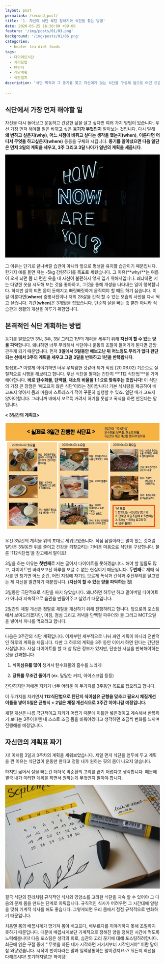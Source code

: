 ```yaml
---
layout: post
permalink: /second_post/
title: '1. 자신의 식단 루틴 정하기와 식단을 찾는 방법'
date: 2020-05-25 16:30:00 +09:00
feature: '/img/posts/01/03.png'
background: '/img/posts/01/06.png'
categories:
  - healer lea diet foods
tags:
  - 다이어트식단
  - 식이요법
  - 탄단지
  - 식단계획
  - 식단일지 
description: '식단 목적과 그 동기를 찾고 자신에게 맞는 식단을 구성해 앞으로 어떤 모습의 내가 되고 싶은지를 그립니다. 또한 균형잡힌 탄,탄,지 그리고 식이섬유 식단의 구성 비율에 대해 알아봅니다.'

---
```


## 식단에서 가장 먼저 해야할 일

 자신을 다시 돌아보고 운동하고 건강한 삶을 살고 싶다면 여러 가지 방법이 있습니다. 우선 가장 먼저 해야할 일은 바뀌고 싶은 **동기가 무엇인지** 알아보는 것입니다. 다시 말해 **왜 변하고 싶은지(why)**, **어느 시점에 바뀌고 싶다는 생각을 했는지(when)**, **이룬다면 어디서 무엇을 하고싶은지(where)** 등등을 구체화 시킵니다. **동기를 알아냈으면 다음 일단은 먼저 3일의 계획을 세우고, 3주 그리고 3달 나아가 일년의 계획을 세웁니다**. 

![?](/img/posts/01/16.jpg)

 그 이유는 단기로 끝나버릴 습관이 아니라 앞으로 평생을 유지할 습관이기 때문입니다. 한가지 예를 들면 저는 -5kg 감량하기를 목표로 세웠습니다. 그 이유(**why)**는 여름이 오게 되면 쫌 더 편한 옷을 내 자신이 불편하지 않게 입기 위해서입니다. 왜냐하면 저는 다양한 옷을 시도해 보는 것을 좋아하고, 그것을 통해 개성을 나타내는 일이 행복합니다. 하지만 살이 찌면 몸이 둔해지고 빠릿빠릿하게 움직여야 할 때도 하기 싫습니다. 이걸 이룬다면(**where**) 증명사진이나 저의 28살을 간직 할 수 있는 모습의 사진을 다시 찍고 싶습니다. 기간(**when**)은 3개월을 잡았습니다. 단순히 살을 빼는 것 뿐만 아니라 식습관과 생활의 개선을 이루기 위함입니다. 



## 본격적인 식단 계획하는 방법 

 동기를 알았으면 3일, 3주, 3달 그리고 1년의 계획을 세우기 위해 **자신이 할 수 있는 양을 파악**합니다. 왜냐하면 너무 무리해서 식단이나 운동의 조절이 들어가게 된다면 금방 관두게 되기 때문입니다. 먼저 **3일에서 5일동안 해보고난 뒤 어느정도 무리가 없다 판단되는 선에서 3주의 계획을 세우고 그걸 3달을 반복하고 1년을 반복합니다**.

참쉽죠~? 이렇게 이야기하면 너무 무책임한 것같아 제가 직접 (20.06.02) 기준으로 실질적으로 시행을 해보려고 합니다. 우선 식단을 짤때는  간단히 **'112 식단법'**을 기억해야합니다. **바로 탄수화물, 단백질, 채소의 비율을 1:1:2로 맞춰주는 것입니다!** 이 식단의 가장 큰 장점은 ‘배고프지 않은 식단’이라는 점이랍니다! 기본 식사량을 제공하여 배고프지 않아서 몸과 마음에 스트레스가 적어 꾸준히 실행할 수 있죠. 일단 배가 고프지 않아야합니다. 그러니까 배에서 꼬르륵 거려서 허기를 못참고 폭식을 하면 안된다는 말입니다. 

**< 3일간의 계획표>**

![식단표](/img/posts/01/15.png)

우선 3일간의 계획을 위의 표대로 세워보았습니다.  작심 삼일이라는 말이 있는 것처럼 일단은 3일동안 위를 줄이고 건강을 되찾으려는 가벼운 마음으로 식단을 구성합니다. 물론 '112식단법'을 참고해서 말이죠! 

 3일을 하는 이유는 **첫번째**로 저는 굶어서 다이어트를 못하겠습니다. 해야 할 일들도 많고, 다이어트만 바라보고선 하루를 보낼 수 없는 현실이기 때문입니다. **두번째**로 제때 식사를 안 챙기면 어느 순간, 어떤 지점에 자기도 모르게 폭식과 간식과 주전부리를 달고있는 제 자신을 발견하기 때문입니다. (**자신이 할 수 있는 양을 파악하는 것**) 

 3일동안 극단적으로 식단을 짜지 않았습니다. 왜냐하면 하루만 하고 말아버릴 다이어트가 아니라 지속적으로 습관을 만들어주고 싶었기 때문입니다.

 2일간의 체질 개선은 정말로 체질을 개선하기 위해 진행하려고 합니다. 앞으로의 포스팅에서 보여드리겠지만, 아침, 점심 그리고 저녁을 단백질 파우더와 물 그리고 MCT오일을 넣어서 끼니를 먹으려고 합니다. 

-------------------------------------------------------------------------------------------------------------------------------------------------------

 다음은 3주간의 식단 계획입니다. 이제부턴 세부적으로 나눠 짜인 계획이 아니라 전반적인 하루의 계획을 세웁니다. 다만 그 하루의 계획을 3주 동안 이어서 하면 된다는 간단한 사실입니다. 사실 다이어트를 할 때 참 많은 정보가 있지만, 단순한 사실을 반복해야하는 것을 간과합니다. 

1. **식이섬유를 많이** 챙겨서 탄수화물의 흡수를 느리게!

2. **당류를 무조건 줄이기** (ex. 달달한 커피, 아이스크림 등등)

 간단하지만 저에겐 지키기 너무 어려운 이 두가지를 3주동안 목표로 잡으려고 합니다.

 이 두가지를 지키면서 **112식단법으로 탄단지 식이섬유 균형을 맞추고 필요시 체질개선 이틀을 넣어 5일은 균형식 + 2일은 체질 개선식으로 3주간 이어나갈 예정입니다.** 

 체질 개선은 나름 극단적이고 지키기 어렵기 때문에 이틀만 넣은것이고 계속해서 반복하기 보다는 3주이후엔 내 스스로 조금 몸을 비워야겠다고 생각하면 조금씩 변화를 느끼며 진행해볼 예정입니다. 

## 자신만의 계획표 짜기

 자! 이처럼 3일과 3주차의 계획을 세워보았습니다. 제일 먼저 식단을 염두에 두고 계획을 짠 이유는 식단없이 운동만 한다고 정말 내가 원하는 핏의 몸이 나오지 않습니다. 

 하지만 굶어서 살을 빼는건 더더욱 악순환의 고리를 끊기 어렵다고 생각합니다. 때문에 결국 내가 이러한 계획을 하면서 원하는게 무엇인지 알아야 합니다. 

![PLAN](/img/posts/01/17.jpg) 

 결국 식단의 진리처럼 규칙적인 식사와 영양소를 고려한 식단을 지속 할 수 있어야 그 다음의 문제 몸을 만드는 단계로 이뤄집니다. 규칙적인 식사가 어려우면 그 시간대에 알람을 맞춰 기계적 식사를 해도 좋습니다. 그렇게되면 우리 몸에서 점점 규칙적으로 변화하기 때문입니다.

 처음엔 몸의 배꼽시계가 망가져 몸이 배고프다, 배부르다를 이야기하지 못해 조절하지 못하기 때문입니다. 때문에 배꼽시계보단 기계적으로 정해진 양을 정해진 시간에 먹도록 노력해봅니다! 다음 포스팅은 생각의 회로, 습관의 고리 끊기에 대해 포스팅하려합니다. 최근에 읽은 구절 중에  “ 무엇을 하든 네가 시작하면 거기서부터 시작인거야” 이란 말이 참 와닿았습니다. 시작이 반이다라는 말과 일맥상통하는 말이겠지요~? 뭐든지 최선을 다해봅시다! 포기하지말고! 화이팅! 
